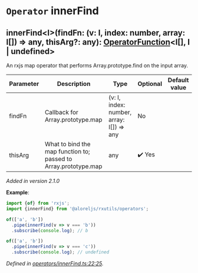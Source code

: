 # `Operator` innerFind

## innerFind\<I>(findFn: (v: I, index: number, array: I[]) => any, thisArg?: any): [OperatorFunction](https://rxjs.dev/api/index/interface/OperatorFunction)\<I[], I | undefined>

An rxjs map operator that performs Array.prototype.find on the input array.

| **Parameter** | **Description** | **Type** | **Optional** | **Default value** |
|---------------|-----------------|----------|--------------|-------------------|
| findFn | Callback for Array.prototype.map | <span>(v: I, index: number, array: I[]) => any</span> | No |  |
| thisArg | What to bind the map function to; passed to Array.prototype.map | <span>any</span> | :heavy_check_mark: Yes |  |

*Added in version 2.1.0*

**Example**:
```typescript
import {of} from 'rxjs';
import {innerFind} from '@aloreljs/rxutils/operators';

of(['a', 'b'])
  .pipe(innerFind(v => v === 'b'))
  .subscribe(console.log); // b

of(['a', 'b'])
  .pipe(innerFind(v => v === 'c'))
  .subscribe(console.log); // undefined
```

*Defined in [operators/innerFind.ts:22:25](https://github.com/Alorel/rxutils/blob/93f4d1c/projects/rxutils/operators/innerFind.ts#L22).*